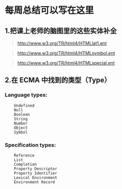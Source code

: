 # 每周总结可以写在这里

## 1.把课上老师的脑图里的这些实体补全
> http://www.w3.org/TR/html4/HTMLlat1.ent

> http://www.w3.org/TR/html4/HTMLsymbol.ent

> http://www.w3.org/TR/html4/HTMLspecial.ent
## 2.在 ECMA 中找到的类型（Type）
### Language types:
        Undefined
        Null
        Boolean
        String
        Number
        Object
        Symbol

### Specification types:
        Reference 
        List
        Completion
        Property Descriptor
        Property Identifier
        Lexical Environment
        Environment Record